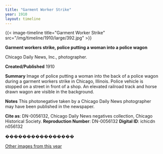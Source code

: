 ```yaml
---
title: "Garment Worker Strike"
year: 1910
layout: timeline
---
```


{{< image-timeline title="Garment Worker Strike" src="/img/timeline/1910/large/392.jpg" >}}


__**Garment workers strike, police putting a woman into a police wagon**__

Chicago Daily News, Inc., photographer.

**Created/Published**
1910

**Summary**
Image of police putting a woman into the back of a police wagon during a garment workers strike in Chicago, Illinois. Police vehicle is stopped on a street in front of a shop. An elevated railroad track and horse drawn wagon are visible in the background.

**Notes**
This photonegative taken by a Chicago Daily News photographer may have been published in the newspaper.

__Cite as__: DN-0056132, Chicago Daily News negatives collection, Chicago Historical Society.
__Reproduction Number__: DN-0056132
__Digital ID__: ichicdn n056132

����������������   

[Other images from this year](/historical/timeline/1910)